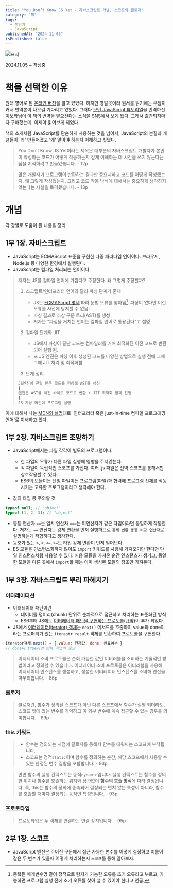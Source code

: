 ```yaml
---
title: "You Don’t Know JS Yet - 자바스크립트 개념, 스코프와 클로저"
category: "책"
tags:
  - 책읽기
  - JavaScript
publishedAt: "2024-11-05"
isPublished: false
---
```


<img src="/you-dont-know-js-yet/01.jpg" alt="표지" style="margin-left: auto; margin-right: auto; max-height: 256px"/>

2024.11.05 ~ 작성중

# 책을 선택한 이유

원래 영어로 된 [온라인 버전](https://github.com/getify/You-Dont-Know-JS)을 알고 있었다. 하지만 영알못이라 원서를 읽기에는 부담이 커서 번역본이 나오길 기다리고 있었다. 그러다 [모던 JavaScript 튜토리얼](https://ko.javascript.info/)을 번역하신 이보라님이 이 책의 번역을 맡으신다는 소식을 SNS에서 보게 됐다. 그래서 출간되자마자 구매했는데, 이제야 읽어보게 되었다.

책의 소개처럼 JavaScript를 단순하게 사용하는 것을 넘어서, JavaScript의 본질과 개념들이 '왜' 만들어졌고 '왜' 알아야 하는지 이해하고 싶었다.

> You Don’t Know JS Yet이라는 제목은 대부분의 자바스크립트 개발자가 본인이 작성하는 코드가 어떻게 작동하는지 깊게 이해하는 데 시간을 쓰지 않는다는 점을 지적하려고 만들었습니다. - 12p

> 많은 개발자가 프로그램이 반환하는 결과만 중요시하고 코드를 어떻게 작성했는지, 왜 그렇게 작성했는지, 그리고 코드 작동 방식에 대해서는 중요하게 생각하지 않는다는 사실을 목격했습니다. - 13p

# 개념

각 장별로 도움이 된 내용을 정리

## 1부 1장. 자바스크립트

- JavaScript는 ECMAScript 표준을 구현한 다중 패러다임 언어이다. 브라우저, Node.js 등 다양한 환경에서 실행된다.
- JavaScript는 컴파일 처리되는 언어이다.

> 저자는 JS를 컴파일 언어에 가깝다고 주장한다. 왜 그렇게 주장할까?
> 
> 1. 스크립트/인터프리터 언어와 달리 파싱 단계가 존재
>     - JS는 [ECMAScript 명세](https://tc39.es/ecma262/#sec-error-handling-and-language-extensions) 따라 문법 오류를 찾아냄[^parsing]. 파싱이 없다면 이런 오류를 사전에 탐지할 수 없음.
>     - 파싱 결과로 추상 구문 트리(AST)를 생성
>     - 저자는 "파싱을 거치는 언어는 컴파일 언어로 통용된다"고 설명
> 
> 2. 컴파일 단계와 JIT
>     - JS에서 파싱이 끝난 코드는 컴파일러를 거쳐 최적화된 이진 코드로 변환되어 실행 됨.
>     - 또 JS 엔진은 파싱 이후 생성된 코드를 다양한 방법으로 실행 전에 그때그때 JIT 처리 및 최적화함.
> 3. 단계 정리
> ```bash
> JS엔진이 전달 받은 코드를 파싱해 AST를 생성
> |
> 엔진은 AST를 이진 바이트 코드로 변환 + JIT 최적화 함께 진행 
> |
> JS 가상 머신이 프로그램 실행
> ```

이에 대해서 나는 [MDN의 설명](https://developer.mozilla.org/ko/docs/Web/JavaScript)대로 '인터프리터 혹은 just-in-time 컴파일 프로그래밍 언어'로 이해하고 있다.

[^parsing]: 중복된 매개변수명 같이 정적으로 탐지가 가능한 오류를 초기 오류라고 부르고, 가능하면 프로그램 실행 전에 초기 오류를 찾아 낼 수 있어야 한다고 언급.

## 1부 2장. 자바스크립트 조망하기
- JavaScript에서는 파일 각각이 별도의 프로그램이다.
  - 한 파일의 오류가 다른 파일 실행에 영향을 주지않는다.
  - 각 파일이 독립적인 스코프를 가진다. 여러 .js 파일은 전역 스코프를 통해서만 상호작용할 수 있다.
  - ES6의 모듈이든 단일 파일이든 프로그램(파일)과 협력해 프로그램 전체를 작동 시키는 고유한 프로그램이라고 생각해야 한다.

- 값의 타입 중 주의할 것

```js
typeof null; // "object"
typeof [1, 2, 3]; // "object"
```

- 동등 연산자 `==`는 일치 연산자 `===`는 피연산자가 같은 타입이라면 동일하게 작동한다. 저자는 `==` 연산자는 강제 변환을 먼저 실행하므로 `강제 변환 동등 비교 연산자`로 설명하는게 적합하다고 생각한다.
- 등호가 있는 `>`, `<`, `<=`, `>=`도 타입 강제 변환이 먼저 일어난다.
- ES 모듈을 인스턴스화하지 않아도 `import` 키워드를 사용해 가져오기만 한다면 단일 인스턴스처럼 사용할 수 있다. 처음 모듈을 가져온 순간 인스턴스가 생기고, 동일한 모듈을 다른 곳에서 `import`할 때는 이미 생성된 모듈의 참조만 가져온다.

## 1부 3장. 자바스크립트 뿌리 파헤치기

### 이터레이터션

- 이터레이터 패턴이란
  - 데이터를 덩어리(chunk) 단위로 순차적으로 접근하고 처리하는 표준화된 방식
  - ES6부터 JS에도 [이터레이터 패턴을 구현하는 프로토콜(규약)](https://developer.mozilla.org/ko/docs/Web/JavaScript/Reference/Iteration_protocols)이 추가 되었다.
- JS에서 [이터레이터(iterator) 객체](https://developer.mozilla.org/ko/docs/Web/JavaScript/Guide/Iterators_and_generators#%EB%B0%98%EB%B3%B5%EC%9E%90)는 `next()` 메서드를 호출하여 value와 done이라는 프로퍼티가 있는 `iteraotr result` 객체를 반환하여 프로토콜을 구현한다.

```js
Iterator객체.next() → { value: 현재값, done: 완료여부 } 
// done이 true라면 반복 작업이 중단
```

> 이터레이터 소비 프로토콜은 순회 가능한 값인 이터러블을 소비하는 기술적인 방법이라고 정의할 수 있습니다. 이터레이터 소비 프로토콜은 이터러블을 사용해 이터레이터 인스턴스를 생성하고, 생성한 이터레이터 인스턴스를 소비해 연산을 마무리합니다. - 86p

### 클로저
> 클로저란, 함수가 정의된 스코프가 아닌 다른 스코프에서 함수가 실행 되더라도, 스코프 밖에 있는 변수를 기억하고 이 외부 변수에 계속 접근할 수 있는 경우를 의미합니다. - 89p



### this 키워드
> - 함수는 정의되는 시점에 클로저를 통해서 함수를 에워싸는 스코프에 부착됩니다. 
> - 스코프는 정적`static`이며 함수를 정의하는 순간, 해당 스코프에서 사용할 수 있는 한정된 변수 집합을 포함합니다.  - 93p

> 반면 함수의 실행 컨텍스트는 동적`dynamic`입니다. 실행 컨텍스트는 함수를 정의한 위치나 함수를 호출하는 위치와 상관없이 **함수의 호출 방식**에 따라 결정됩니다. 즉, this는 함수의 정의에 종속되어 결정되는 변치 않는 특성이 아니라, 함수를 호출할 때마다 결정되는 동적인 특성입니다. - 93p

### 프로토타입
> 프로토타입은 두 객체를 연결하는 연결 장치입니다. - 95p

## 2부 1장. 스코프
- JavaScript 엔진은 주어진 구문에서 접근 가능한 변수를 어떻게 결정하고 이름이 같은 두 변수가 있을때 어떻게 처리하는지 `스코프`를 통해 알아보자.
